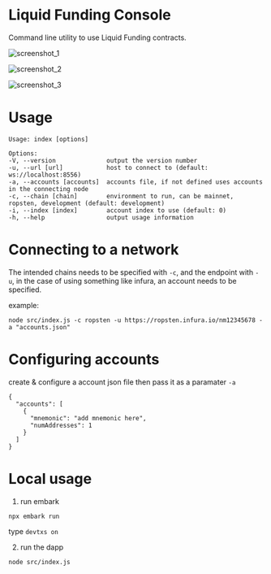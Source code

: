 # Liquid Funding Console

Command line utility to use Liquid Funding contracts.

![screenshot_1](https://github.com/status-im/liquid-funding-console/raw/master/screenshots/screenshot_1.png)

![screenshot_2](https://github.com/status-im/liquid-funding-console/raw/master/screenshots/screenshot_2.png)

![screenshot_3](https://github.com/status-im/liquid-funding-console/raw/master/screenshots/screenshot_3.png)

# Usage

```
Usage: index [options]

Options:
-V, --version              output the version number
-u, --url [url]            host to connect to (default: ws://localhost:8556)
-a, --accounts [accounts]  accounts file, if not defined uses accounts in the connecting node
-c, --chain [chain]        environment to run, can be mainnet, ropsten, development (default: development)
-i, --index [index]        account index to use (default: 0)
-h, --help                 output usage information
```

# Connecting to a network

The intended chains needs to be specified with `-c`, and the endpoint with `-u`, in the case of using something like infura, an account needs to be specified.

example:

`node src/index.js -c ropsten -u https://ropsten.infura.io/nm12345678 -a "accounts.json"`

# Configuring accounts

create & configure a account json file then pass it as a paramater `-a`

```
{
  "accounts": [
    {
      "mnemonic": "add mnemonic here",
      "numAddresses": 1
    }
  ]
}
```

# Local usage

1. run embark

`npx embark run`

type `devtxs on`

2. run the dapp

`node src/index.js`


